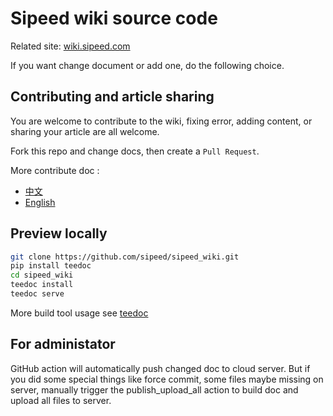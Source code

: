 Sipeed wiki source code
=====

Related site: [wiki.sipeed.com](https://wiki.sipeed.com)

If you want change document or add one, do the following choice.

## Contributing and article sharing

You are welcome to contribute to the wiki, fixing error, adding content, or sharing your article are all welcome.

Fork this repo and change docs, then create a `Pull Request`.

More contribute doc :
* [中文](./share_docs/zh/readme.md)
* [English](./share_docs/en/readme.md)


## Preview locally

```bash
git clone https://github.com/sipeed/sipeed_wiki.git
pip install teedoc
cd sipeed_wiki
teedoc install
teedoc serve
```

More build tool usage see [teedoc](http://github.com/teedoc/teedoc)

## For administator

GitHub action will automatically push changed doc to cloud server.
But if you did some special things like force commit, some files maybe missing on server, manually trigger the publish_upload_all action to build doc and upload all files to server.




